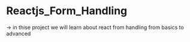 # Reactjs_Form_Handling

-> in thise project we will learn about react from handling from basics to advanced
